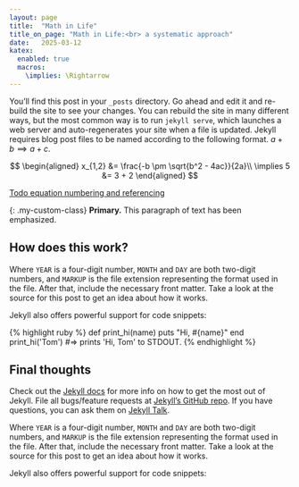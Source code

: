 ```yaml
---
layout: page
title:  "Math in Life"
title_on_page: "Math in Life:<br> a systematic approach"
date:   2025-03-12
katex:
  enabled: true
  macros:
    \implies: \Rightarrow
---
```



You’ll find this post in your `_posts` directory. Go ahead and edit it and re-build the site to see your changes. You can rebuild the site in many different ways, but the most common way is to run `jekyll serve`, which launches a web server and auto-regenerates your site when a file is updated. Jekyll requires blog post files to be named according to the following format. $a+b \implies a+c$.

$$ 
\begin{aligned}
  x_{1,2} &= \frac{-b \pm \sqrt{b^2 - 4ac}}{2a}\\
  \implies 5 &= 3 + 2
\end{aligned}
$$

[Todo equation numbering and referencing](https://github.com/KaTeX/KaTeX/issues/2003#issuecomment-843991794)

{: .my-custom-class}
**Primary.** This paragraph of text has been emphasized.


## How does this work?

Where `YEAR` is a four-digit number, `MONTH` and `DAY` are both two-digit numbers, and `MARKUP` is the file extension representing the format used in the file. After that, include the necessary front matter. Take a look at the source for this post to get an idea about how it works.

Jekyll also offers powerful support for code snippets:

{% highlight ruby %}
def print_hi(name)
  puts "Hi, #{name}"
end
print_hi('Tom')
#=> prints 'Hi, Tom' to STDOUT.
{% endhighlight %}


## Final thoughts

Check out the [Jekyll docs][jekyll-docs] for more info on how to get the most out of Jekyll. File all bugs/feature requests at [Jekyll’s GitHub repo][jekyll-gh]. If you have questions, you can ask them on [Jekyll Talk][jekyll-talk].

Where `YEAR` is a four-digit number, `MONTH` and `DAY` are both two-digit numbers, and `MARKUP` is the file extension representing the format used in the file. After that, include the necessary front matter. Take a look at the source for this post to get an idea about how it works.

Jekyll also offers powerful support for code snippets:


[jekyll-docs]: https://jekyllrb.com/docs/home
[jekyll-gh]:   https://github.com/jekyll/jekyll
[jekyll-talk]: https://talk.jekyllrb.com/
